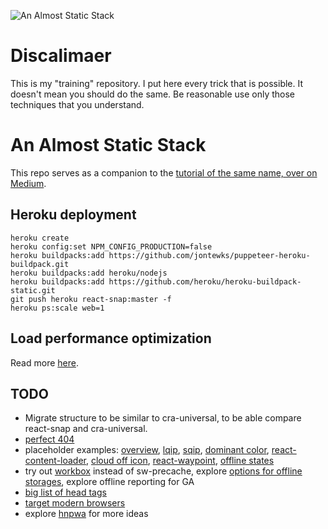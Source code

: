 ![An Almost Static Stack](https://i.imgur.com/NStGYap.jpg)

# Discalimaer

This is my "training" repository. I put here every trick that is possible. It doesn't mean you should do the same. Be reasonable use only those techniques that you understand.

# An Almost Static Stack

This repo serves as a companion to the [tutorial of the same name, over on Medium](https://medium.com/superhighfives/).

## Heroku deployment

```
heroku create
heroku config:set NPM_CONFIG_PRODUCTION=false
heroku buildpacks:add https://github.com/jontewks/puppeteer-heroku-buildpack.git
heroku buildpacks:add heroku/nodejs
heroku buildpacks:add https://github.com/heroku/heroku-buildpack-static.git
git push heroku react-snap:master -f
heroku ps:scale web=1
```

## Load performance optimization

Read more [here](https://github.com/stereobooster/react-snap/blob/master/doc/an-almost-static-stack-optimization.md).

## TODO

- Migrate structure to be similar to cra-universal, to be able compare react-snap and cra-universal.
- [perfect 404](https://alistapart.com/article/perfect404)
- placeholder examples: [overview](https://medium.freecodecamp.org/using-svg-as-placeholders-more-image-loading-techniques-bed1b810ab2c), [lqip](https://github.com/zouhir/lqip), [sqip](https://github.com/technopagan/sqip), [dominant color](https://github.com/lokesh/color-thief), [react-content-loader](https://github.com/danilowoz/react-content-loader), [cloud off icon](https://material.io/icons/#ic_cloud_off), [react-waypoint](https://github.com/brigade/react-waypoint), [offline states](https://material.io/guidelines/patterns/offline-states.html)
- try out [workbox](https://github.com/raymondsze/create-react-scripts/blob/master/packages/create-react-scripts-workbox/index.js) instead of sw-precache, explore [options for offline storages](https://github.com/jakearchibald/idb-keyval), explore offline reporting for GA
- [big list of head tags](https://github.com/joshbuchea/HEAD)
- [target modern browsers](https://philipwalton.com/articles/deploying-es2015-code-in-production-today/)
- explore [hnpwa](https://hnpwa.com/) for more ideas

